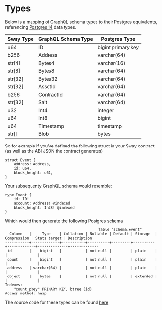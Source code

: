# Types

Below is a mapping of GraphQL schema types to their Postgres equivalents, referencing [Postgres 14](https://www.postgresql.org/docs/14/datatype.html) data types. 

| Sway Type | GraphQL Schema Type | Postgres Type |
|------|----------|----------|
| u64 | ID | bigint primary key |
| b256 | Address | varchar(64) |
| str[4] | Bytes4 | varchar(16) |
| str[8] | Bytes8 | varchar(64) |
| str[32] | Bytes32 | varchar(64) |
| str[32] | AssetId | varchar(64) |
| b256 | ContractId | varchar(64) |
| str[32] | Salt | varchar(64) |
| u32 | Int4 | integer |
| u64 | Int8 | bigint |
| u64 | Timestamp | timestamp |
| str[] | Blob | bytes |

So for example if you've defined the following struct in your Sway contract (as well as the ABI JSON the contract generates)

```sway
struct Event {
    address: Address,
    id: u64,
    block_height: u64,
}
```

Your subsequenty GraphQL schema would resemble:

```code
type Event {
    id: ID!
    account: Address! @indexed
    block_height: Int8! @indexed
}
```

Which would then generate the following Postgres schema

```code
                                           Table "schema.event"
  Column   |     Type    | Collation | Nullable | Default | Storage  | Compression | Stats target | Description 
-----------+-------------+-----------+----------+---------+----------+-------------+--------------+-------------
 id        |    bigint   |           | not null |         | plain    |             |              | 
 count     |    bigint   |           | not null |         | plain    |             |              | 
 address   | varchar(64) |           | not null |         | plain    |             |              | 
 object    |    bytea    |           | not null |         | extended |             |              | 
Indexes:
    "count_pkey" PRIMARY KEY, btree (id)
Access method: heap
```

The source code for these types can be found [here](https://github.com/FuelLabs/fuel-indexer/blob/master/schema/src/db/models.rs#L146)

